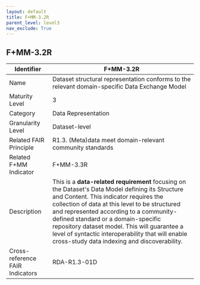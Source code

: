 ```yaml
---
layout: default
title: F+MM-3.2R
parent_level: level3
nav_exclude: True
---
```


## F+MM-3.2R

| Identifier | F+MM-3.2R |
| --------- | ----------|
| Name | Dataset structural representation conforms to the relevant domain-specific Data Exchange Model |
| Maturity Level | 3 |
| Category | Data Representation |
| Granularity Level | Dataset-level |
| Related FAIR Principle | R1.3. (Meta)data meet domain-relevant community standards |
| Related F+MM Indicator| F+MM-3.3R|
| Description | This is a **data-related requirement** focusing on the Dataset's Data Model defining its Structure and Content. This indicator requires the collection of data at this level to be structured and represented according to a community-defined standard or a domain-specific repository dataset model. This will guarantee a level of syntactic interoperability that will enable cross-study data indexing and discoverability.   |
| Cross-reference FAIR Indicators | RDA-R1.3-01D |
